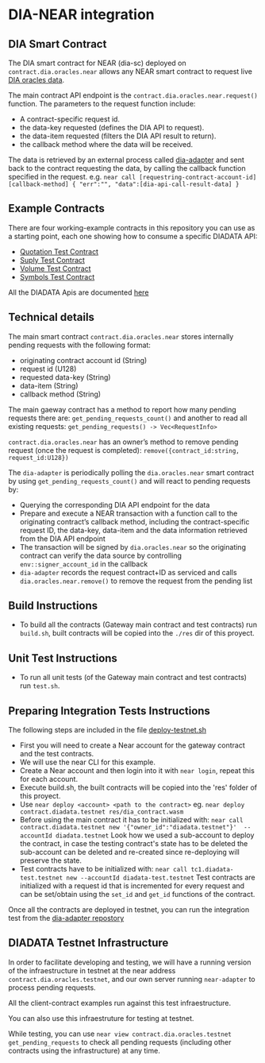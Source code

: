 # DIA-NEAR integration

## DIA Smart Contract

The DIA smart contract for NEAR (dia-sc) deployed on `contract.dia.oracles.near` allows any NEAR smart contract to request live [DIA oracles data](https://diadata.org/).

The main contract API endpoint is the `contract.dia.oracles.near.request()` function. The parameters to the request function include: 
* A contract-specific request id.
* the data-key requested (defines the DIA API to request). 
* the data-item requested (filters the DIA API result to return). 
* the callback method where the data will be received.

The data is retrieved by an external process called [dia-adapter](https://github.com/Narwallets/dia-adapter) and sent back to the contract requesting the data, by calling the callback function specified in the request. e.g.
`near call [requestring-contract-account-id] [callback-method] { "err":"", "data":[dia-api-call-result-data] }`

## Example Contracts

There are four working-example contracts in this repository you can use as a starting point, each one showing how to consume a specific DIADATA API:
* [Quotation Test Contract](quote-test-contract/src/lib.rs)
* [Suply Test Contract](supply-test-contract/src/lib.rs)
* [Volume Test Contract](trade-volume-test-contract/src/lib.rs)
* [Symbols Test Contract](symbols-test-contract/src/lib.rs)

All the DIADATA Apis are documented [here](https://docs.diadata.org/documentation/api-1)


## Technical details

The main smart contract `contract.dia.oracles.near` stores internally pending requests with the following format:
* originating contract account id (String)
* request id (U128)
* requested data-key (String)
* data-item (String)
* callback method (String)

The main gaeway contract has a method to report how many pending requests there are: `get_pending_requests_count()` and another to read all existing requests: `get_pending_requests() -> Vec<RequestInfo>`

`contract.dia.oracles.near` has an owner’s method to remove pending request (once the request is completed): `remove({contract_id:string, request_id:U128})`

The `dia-adapter` is periodically polling the `dia.oracles.near` smart contract by using `get_pending_requests_count()` and will react to pending requests by:
* Querying the corresponding DIA API endpoint for the data
* Prepare and execute a NEAR transaction with a function call to the originating contract’s callback method, including the contract-specific request ID, the data-key, data-item and the data information retrieved from the DIA API endpoint
* The transaction will be signed by `dia.oracles.near` so the originating contract can verify the data source by controlling `env::signer_account_id` in the callback
* `dia-adapter` records the request contract+ID as serviced and calls `dia.oracles.near.remove()` to remove the request from the pending list

## Build Instructions

* To build all the contracts (Gateway main contract and test contracts) run `build.sh`, built contracts will be copied into the `./res` dir of this proyect.

## Unit Test Instructions

* To run all unit tests (of the Gateway main contract and test contracts) run `test.sh`.

## Preparing Integration Tests Instructions

The following steps are included in the file [deploy-testnet.sh](deploy-testnet.sh)

* First you will need to create a Near account for the gateway contract and the test contracts.
* We will use the near CLI for this example.
* Create a Near account and then login into it with `near login`, repeat this for each account.
* Execute build.sh, the built contracts will be copied into the 'res' folder of this proyect.
* Use `near deploy <account> <path to the contract>` eg.
`near deploy contract.diadata.testnet res/dia_contract.wasm`
* Before using the main contract it has to be initialized with:
`near call contract.diadata.testnet new '{"owner_id":"diadata.testnet"}'  --accountId diadata.testnet`
    Look how we used a sub-account to deploy the contract, in case the testing contract's state has to be deleted the sub-account can be deleted and re-created since re-deploying will preserve the state.
* Test contracts have to be initialized with:
`near call tc1.diadata-test.testnet new --accountId diadata-test.testnet`
    Test contracts are initialized with a request id that is incremented for every request and can be set/obtain using the `set_id` and `get_id` functions of the contract.

Once all the contracts are deployed in testnet, you can run the integration test from the [dia-adapter repostory](https://github.com/Narwallets/dia-adapter)

## DIADATA Testnet Infrastructure
In order to facilitate developing and testing, we will have a running version of the infraestructure in testnet at the near address `contract.dia.oracles.testnet`, and our own server running `near-adapter` to process pending requests.

All the client-contract examples run against this test infraestructure.

You can also use this infraestruture for testing at testnet.

While testing, you can use `near view contract.dia.oracles.testnet get_pending_requests` to check all pending requests (including other contracts using the infrastructure) at any time.
